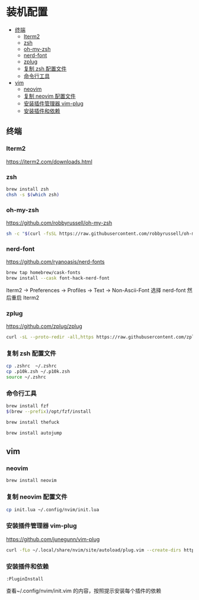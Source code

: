 # 装机配置

- [终端](#终端)
  - [Iterm2](#iterm2)
  - [zsh](#zsh)
  - [oh-my-zsh](#oh-my-zsh)
  - [nerd-font](#nerd-font)
  - [zplug](#zplug)
  - [复制 zsh 配置文件](#复制-zsh-配置文件)
  - [命令行工具](#命令行工具)
- [vim](#vim)
  - [neovim](#neovim)
  - [复制 neovim 配置文件](#复制-neovim-配置文件)
  - [安装插件管理器 vim-plug](#安装插件管理器-vim-plug)
  - [安装插件和依赖](#安装插件和依赖)

## 终端

### Iterm2

https://iterm2.com/downloads.html

### zsh

```sh
brew install zsh
chsh -s $(which zsh)
```

### oh-my-zsh

https://github.com/robbyrussell/oh-my-zsh

```sh
sh -c "$(curl -fsSL https://raw.githubusercontent.com/robbyrussell/oh-my-zsh/master/tools/install.sh)"
```

### nerd-font

https://github.com/ryanoasis/nerd-fonts

```sh
brew tap homebrew/cask-fonts
brew install --cask font-hack-nerd-font
```

Iterm2 -> Preferences -> Profiles -> Text -> Non-Ascii-Font 选择 nerd-font 然后重启 Iterm2

### zplug

https://github.com/zplug/zplug

```sh
curl -sL --proto-redir -all,https https://raw.githubusercontent.com/zplug/installer/master/installer.zsh | zsh
```

### 复制 zsh 配置文件

```sh
cp .zshrc  ~/.zshrc
cp .p10k.zsh ~/.p10k.zsh
source ~/.zshrc
```

### 命令行工具

```sh
brew install fzf
$(brew --prefix)/opt/fzf/install

brew install thefuck

brew install autojump
```

## vim

### neovim

```sh
brew install neovim
```

### 复制 neovim 配置文件

```sh
cp init.lua ~/.config/nvim/init.lua
```

### 安装插件管理器 vim-plug

https://github.com/junegunn/vim-plug

```sh
curl -fLo ~/.local/share/nvim/site/autoload/plug.vim --create-dirs https://raw.githubusercontent.com/junegunn/vim-plug/master/plug.vim
```

### 安装插件和依赖

```vim
:PluginInstall
```

查看~/.config/nvim/init.vim 的内容，按照提示安装每个插件的依赖
